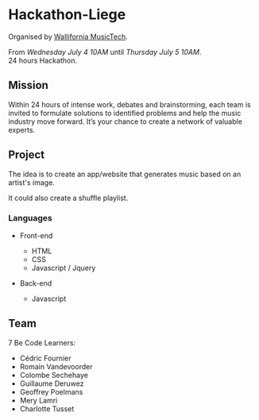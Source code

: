 # Hackathon-Liege

Organised by [Wallifornia MusicTech](http://walliforniamusictech.com/hackathon/).  

From *Wednesday July 4 10AM* until *Thursday July 5 10AM*.  
24 hours Hackathon.  

## Mission  

Within 24 hours of intense work, debates and brainstorming, each team is invited to formulate solutions to identified problems and help the music industry move forward. It’s your chance to create a network of valuable experts.  


## Project  

The idea is to create an app/website that generates music based on an artist's image. 

It could also create a shuffle playlist. 


### Languages  

* Front-end  
	* HTML
	* CSS
	* Javascript / Jquery

* Back-end
	* Javascript

## Team  

7 Be Code Learners: 
* Cédric Fournier
* Romain Vandevoorder
* Colombe Sechehaye
* Guillaume Deruwez
* Geoffrey Poelmans
* Mery Lamri
* Charlotte Tusset



